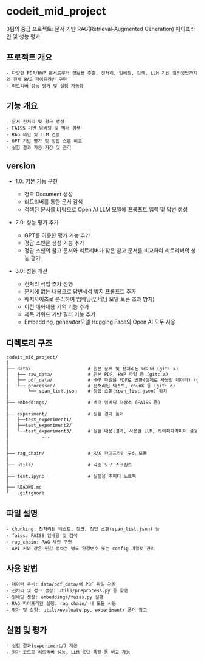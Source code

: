 # codeit_mid_project
3팀의 중급 프로젝트: 문서 기반 RAG(Retrieval-Augmented Generation) 파이프라인 및 성능 평가

## 프로젝트 개요
    - 다양한 PDF/HWP 문서로부터 정보를 추출, 전처리, 임베딩, 검색, LLM 기반 질의응답까지의 전체 RAG 파이프라인 구현
    - 리트리버 성능 평가 및 실험 자동화

## 기능 개요
    - 문서 전처리 및 청크 생성
    - FAISS 기반 임베딩 및 벡터 검색
    - RAG 체인 및 LLM 연동
    - GPT 기반 평가 및 정답 스팬 비교
    - 실험 결과 자동 저장 및 관리

## version
- 1.0: 기본 기능 구현
    - 청크 Document 생성
    - 리트리버를 통한 문서 검색
    - 검색된 문서를 바탕으로 Open AI LLM 모델에 프롬프트 입력 및 답변 생성

- 2.0: 성능 평가 추가
    - GPT를 이용한 평가 기능 추가
    - 정답 스팬을 생성 기능 추가
    - 정답 스팬의 참고 문서와 리트리버가 찾은 참고 문서를 비교하여 리트리버의 성능 평가

- 3.0: 성능 개선
    - 전처리 작업 추가 진행
    - 문서에 없는 내용으로 답변생성 방지 프롬프트 추가
    - 배치사이즈로 분리하여 임베딩(임베딩 모델 토큰 초과 방지)
    - 이전 대화내용 기억 기능 추가
    - 제목 키워드 기반 필터 기능 추가
    - Embedding, generator모델 Hugging Face와 Open AI 모두 사용

## 디렉토리 구조
```md
codeit_mid_project/
│
├── data/                     # 원본 문서 및 전처리된 데이터 (git: x)
│   ├── raw_data/             # 원본 PDF, HWP 파일 등 (git: x)
│   ├── pdf_data/             # HWP 파일을 PDF로 변환(실제로 사용할 데이터) (git: x)
│   └── processed/            # 전처리된 텍스트, chunk 등 (git: o)
│       └── span_list.json    # 정답 스팬(span_list.json) 위치
│
├── embeddings/               # 벡터 임베딩 저장소 (FAISS 등)
│
├── experiment/               # 실험 결과 폴더
│   ├──test_experiment1/
│   ├──test_experiment2/
│   └──test_experiment3/      # 실험 내용(결과, 사용한 LLM, 하이퍼파라미터 설정 등)
│            ...
│
│
├── rag_chain/                # RAG 파이프라인 구성 모듈
│
├── utils/                    # 각종 도구 스크립트 
│
├── test.ipynb                # 실험용 주피터 노트북
│
├── README.md
└── .gitignore
```

## 파일 설명
    - chunking: 전처리된 텍스트, 청크, 정답 스팬(span_list.json) 등
    - faiss: FAISS 임베딩 및 검색
    - rag_chain: RAG 체인 구현
    - API 키와 같은 민감 정보는 별도 환경변수 또는 config 파일로 관리

## 사용 방법
    - 데이터 준비: data/pdf_data/에 PDF 파일 저장
    - 전처리 및 청크 생성: utils/preprocess.py 등 활용
    - 임베딩 생성: embeddings/faiss.py 실행
    - RAG 파이프라인 실행: rag_chain/ 내 모듈 사용
    - 평가 및 실험: utils/evaluate.py, experiment/ 폴더 참고

## 실험 및 평가
    - 실험 결과(experiment/) 제공
    - 평가 코드로 리트리버 성능, LLM 응답 품질 등 비교 가능
